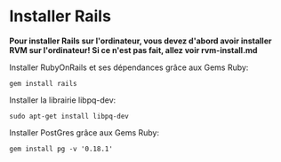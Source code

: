 # Installer Rails #

**Pour installer Rails sur l'ordinateur, vous devez d'abord avoir installer RVM sur l'ordinateur! Si ce n'est pas fait, allez voir rvm-install.md**

Installer RubyOnRails et ses dépendances grâce aux Gems Ruby:

`gem install rails`


Installer la librairie libpq-dev:

`sudo apt-get install libpq-dev`


Installer PostGres grâce aux Gems Ruby:

`gem install pg -v '0.18.1'`